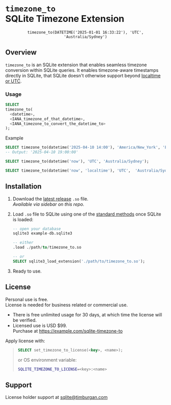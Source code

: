 # `timezone_to`<br>SQLite Timezone Extension 
<center><code>timezone_to(DATETIME('2025-01-01 16:33:22'), 'UTC', 'Australia/Sydney')</code></center>


## Overview

`timezone_to` is an SQLite extension that enables seamless timezone conversion within SQLite queries. It enables timezone-aware timestamps directly in SQLite, that SQLite doesn't otherwise support beyond [localtime or UTC](https://sqlite.org/lang_datefunc.html).


### Usage
```sql
SELECT
timezone_to(
  <datetime>, 
  <IANA_timezone_of_that_datetime>, 
  <IANA_timezone_to_convert_the_datetime_to>
);
```

Example
```sql
SELECT timezone_to(datetime('2025-04-10 14:00'), 'America/New_York', 'Europe/London');
-- Output: '2025-04-10 19:00:00'

SELECT timezone_to(datetime('now'), 'UTC', 'Australia/Sydney');

SELECT timezone_to(datetime('now', 'localtime'), 'UTC',  'Australia/Sydney');
```


## Installation

1. Download the [latest release](https://github.com/timburgan/sqlite-timezone-to/releases) `.so` file.  
   _Available via sidebar on this repo._
2. Load `.so` file to SQLite using one of the [standard methods](https://sqlite.org/loadext.html) once SQLite is loaded:

    ```sql
    -- open your database
    sqlite3 example-db.sqlite3

    -- either
    .load ./path/to/timezone_to.so

    -- or
    SELECT sqlite3_load_extension('./path/to/timezone_to.so');
    ```

3. Ready to use.


## License

Personal use is free.  
License is needed for business related or commercial use. 

- There is free unlimited usage for 30 days, at which time the license will be verified.
- Licensed use is USD $99.  
  Purchase at https://example.com/sqlite-timezone-to 

Apply license with:

> ```sql
> SELECT set_timezone_to_license(<key>, <name>);
> ```
> 
> or OS environment variable:
> 
> ```bash
> SQLITE_TIMEZONE_TO_LICENSE=<key>:<name>
> ```


## Support

License holder support at [sqlite@timburgan.com](mailto:sqlite@timburgan.com)

